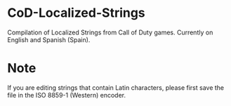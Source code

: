 # CoD-Localized-Strings
Compilation of Localized Strings from Call of Duty games. Currently on English and Spanish (Spain).
# Note
If you are editing strings that contain Latin characters, please first save the file in the ISO 8859-1 (Western) encoder.
